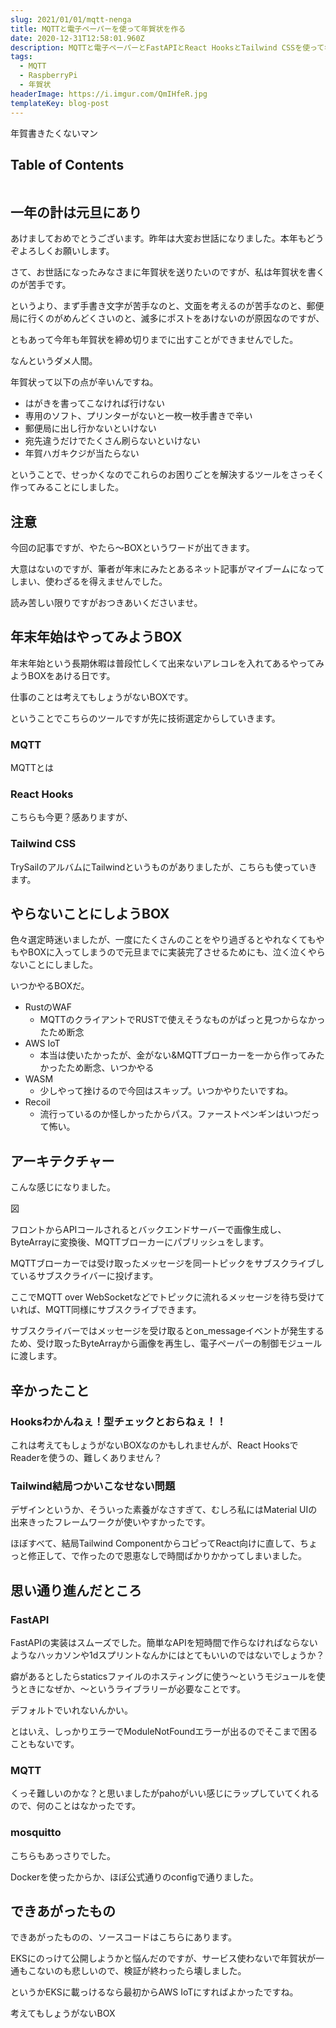 ```yaml
---
slug: 2021/01/01/mqtt-nenga
title: MQTTと電子ペーパーを使って年賀状を作る
date: 2020-12-31T12:58:01.960Z
description: MQTTと電子ペーパーとFastAPIとReact HooksとTailwind CSSを使って年賀状を作る
tags:
  - MQTT
  - RaspberryPi
  - 年賀状
headerImage: https://i.imgur.com/QmIHfeR.jpg
templateKey: blog-post
---
```


年賀書きたくないマン

## Table of Contents

```toc

```

## 一年の計は元旦にあり

あけましておめでとうございます。昨年は大変お世話になりました。本年もどうぞよろしくお願いします。

さて、お世話になったみなさまに年賀状を送りたいのですが、私は年賀状を書くのが苦手です。

というより、まず手書き文字が苦手なのと、文面を考えるのが苦手なのと、郵便局に行くのがめんどくさいのと、滅多にポストをあけないのが原因なのですが、

ともあって今年も年賀状を締め切りまでに出すことができませんでした。

なんというダメ人間。

年賀状って以下の点が辛いんですね。

- はがきを書ってこなければ行けない
- 専用のソフト、プリンターがないと一枚一枚手書きで辛い
- 郵便局に出し行かないといけない
- 宛先違うだけでたくさん刷らないといけない
- 年賀ハガキクジが当たらない

ということで、せっかくなのでこれらのお困りごとを解決するツールをさっそく作ってみることにしました。

## 注意

今回の記事ですが、やたら～BOXというワードが出てきます。

大意はないのですが、筆者が年末にみたとあるネット記事がマイブームになってしまい、使わざるを得えませんでした。

読み苦しい限りですがおつきあいくださいませ。

## 年末年始はやってみようBOX

年末年始という長期休暇は普段忙しくて出来ないアレコレを入れてあるやってみようBOXをあける日です。

仕事のことは考えてもしょうがないBOXです。

ということでこちらのツールですが先に技術選定からしていきます。

### MQTT

MQTTとは

### React Hooks

こちらも今更？感ありますが、

### Tailwind CSS

TrySailのアルバムにTailwindというものがありましたが、こちらも使っていきます。

## やらないことにしようBOX

色々選定時迷いましたが、一度にたくさんのことをやり過ぎるとやれなくてもやもやBOXに入ってしまうので元旦までに実装完了させるためにも、泣く泣くやらないことにしました。

いつかやるBOXだ。

- RustのWAF
  - MQTTのクライアントでRUSTで使えそうなものがぱっと見つからなかったため断念
- AWS IoT
  - 本当は使いたかったが、金がない&MQTTブローカーを一から作ってみたかったため断念、いつかやる
- WASM
  - 少しやって挫けるので今回はスキップ。いつかやりたいですね。
- Recoil
  - 流行っているのか怪しかったからパス。ファーストペンギンはいつだって怖い。

## アーキテクチャー

こんな感じになりました。

図

フロントからAPIコールされるとバックエンドサーバーで画像生成し、ByteArrayに変換後、MQTTブローカーにパブリッシュをします。

MQTTブローカーでは受け取ったメッセージを同一トピックをサブスクライブしているサブスクライバーに投げます。

ここでMQTT over WebSocketなどでトピックに流れるメッセージを待ち受けていれば、MQTT同様にサブスクライブできます。

サブスクライバーではメッセージを受け取るとon_messageイベントが発生するため、受け取ったByteArrayから画像を再生し、電子ペーパーの制御モジュールに渡します。

## 辛かったこと

### Hooksわかんねぇ！型チェックとおらねぇ！！

これは考えてもしょうがないBOXなのかもしれませんが、React HooksでReaderを使うの、難しくありません？

### Tailwind結局つかいこなせない問題

デザインというか、そういった素養がなさすぎて、むしろ私にはMaterial UIの出来きったフレームワークが使いやすかったです。

ほぼすべて、結局Tailwind ComponentからコピってReact向けに直して、ちょっと修正して、で作ったので恩恵なしで時間ばかりかかってしまいました。

## 思い通り進んだところ

### FastAPI

FastAPIの実装はスムーズでした。簡単なAPIを短時間で作らなければならないようなハッカソンや1dスプリントなんかにはとてもいいのではないでしょうか？

癖があるとしたらstaticsファイルのホスティングに使う～というモジュールを使うときになぜか、～というライブラリーが必要なことです。

デフォルトでいれないんかい。

とはいえ、しっかりエラーでModuleNotFoundエラーが出るのでそこまで困ることもないです。

### MQTT

くっそ難しいのかな？と思いましたがpahoがいい感じにラップしていてくれるので、何のことはなかったです。

### mosquitto

こちらもあっさりでした。

Dockerを使ったからか、ほぼ公式通りのconfigで通りました。

## できあがったもの

できあがったものの、ソースコードはこちらにあります。

EKSにのっけて公開しようかと悩んだのですが、サービス使わないで年賀状が一通もこないのも悲しいので、検証が終わったら壊しました。

というかEKSに載っけるなら最初からAWS IoTにすればよかったですね。

考えてもしょうがないBOX


